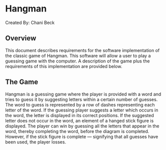 # Hangman
Created By: Chani Beck
## Overview
This document describes requirements for the software implementation of the classic game of Hangman. This software will allow a user to play a guessing game with the computer. A description of the game plus the requirements of this implementation are provided below.
## The Game
Hangman is a guessing game where the player is provided with a word and tries to guess it by suggesting letters  within a certain number of guesses. The word to guess is represented by a row of dashes representing each letter of the word. If the guessing player suggests a letter which occurs in the word, the letter is displayed in its correct positions. If the suggested letter does not occur in the word, an element of a hanged stick figure is displayed. The player can win by guessing all the letters that appear in the word, thereby completing the word, before the diagram is completed. However, if the stick figure is complete — signifying that all guesses have been used, the player losses.
